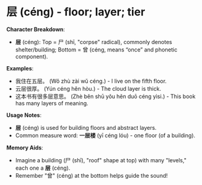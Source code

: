 # **层 (céng) - floor; layer; tier**

**Character Breakdown**:  
- **层** (céng): Top = 尸 (shī, "corpse" radical), commonly denotes shelter/building; Bottom = 曾 (céng, means “once” and phonetic component).

**Examples**:  
- 我住在五层。 (Wǒ zhù zài wǔ céng.) - I live on the fifth floor.  
- 云层很厚。 (Yún céng hěn hòu.) - The cloud layer is thick.  
- 这本书有很多层意思。 (Zhè běn shū yǒu hěn duō céng yìsi.) - This book has many layers of meaning.

**Usage Notes**:  
- **层** (céng) is used for building floors and abstract layers.  
- Common measure word: **一层楼** (yī céng lóu) - one floor (of a building).

**Memory Aids**:  
- Imagine a building (尸 (shī), "roof" shape at top) with many "levels," each one a **层** (céng).  
- Remember "曾" (céng) at the bottom helps guide the sound!